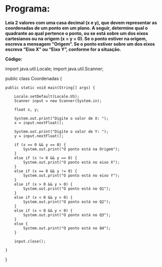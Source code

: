 <h1>Programa:</h1>

<b>Leia 2 valores com uma casa decimal (x e y), que devem representar as coordenadas de um ponto em um plano. 
A seguir, determine qual o quadrante ao qual pertence o ponto, ou se está sobre um dos eixos cartesianos ou na origem (x = y = 0).
Se o ponto estiver na origem, escreva a mensagem “Origem”.
Se o ponto estiver sobre um dos eixos escreva “Eixo X” ou “Eixo Y”, conforme for a situação.

Código:</b>

import java.util.Locale;
import java.util.Scanner;

public class Coordenadas {

	public static void main(String[] args) {
		
		Locale.setDefault(Locale.US);
		Scanner input = new Scanner(System.in);
		
		float x, y;
		
		System.out.print("Digite o valor de X: ");
		x = input.nextFloat();
		
		System.out.print("Digite o valor de Y: ");
		y = input.nextFloat();
		
		if (x == 0 && y == 0) {
			System.out.print("O ponto está na Origem");
		}
		else if (x != 0 && y == 0) {
			System.out.print("O ponto está no eixo X");
		}
		else if (x == 0 && y != 0) {
			System.out.print("O ponto está no eixo Y");
		}
		else if (x > 0 && y > 0) {
			System.out.print("O ponto está no Q1");
		}
		else if (x < 0 && y > 0) {
			System.out.print("O ponto está no Q2");
		}
		else if (x < 0 && y < 0) {
			System.out.print("O ponto está no Q3");
		}
		else {
			System.out.print("O ponto está no Q4");
		}
		
		input.close();

	}

}
